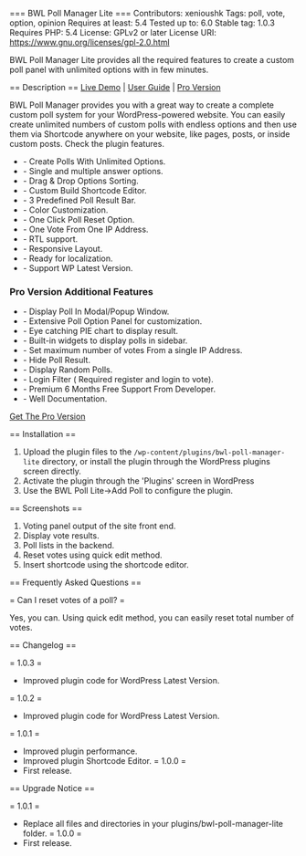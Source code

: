 === BWL Poll Manager Lite ===
Contributors: xenioushk
Tags: poll, vote, option, opinion
Requires at least: 5.4
Tested up to: 6.0
Stable tag: 1.0.3
Requires PHP: 5.4
License: GPLv2 or later
License URI: https://www.gnu.org/licenses/gpl-2.0.html

BWL Poll Manager Lite provides all the required features to create a custom poll panel with unlimited options with in few minutes.

== Description ==
[Live Demo](https://projects.bluewindlab.net/wpplugin/bpm/) | [User Guide](https://projects.bluewindlab.net/wpplugin/bpm/doc/) | [Pro Version](https://1.envato.market/bpm-wp) 

<p>BWL Poll Manager provides you with a great way to create a complete custom poll system for your WordPress-powered website. You can easily create unlimited numbers of custom polls with endless options and then use them via Shortcode anywhere on your website, like pages, posts, or inside custom posts. Check the plugin features.</p>

<ul>
    <li>- Create Polls With Unlimited Options.</li>
    <li>- Single and multiple answer options.</li>
    <li>- Drag & Drop Options Sorting.</li>
    <li>- Custom Build Shortcode Editor.</li>
    <li>- 3 Predefined Poll Result Bar.</li>
    <li>- Color Customization.</li>
    <li>- One Click Poll Reset Option.</li>
    <li>- One Vote From One IP Address.</li>
    <li>- RTL support.</li>
    <li>- Responsive Layout.</li>
    <li>- Ready for localization.</li>
    <li>- Support WP Latest Version.</li>
</ul>

<h3>Pro Version Additional Features</h3>
<ul>
    <li>- Display Poll In Modal/Popup Window.</li>
    <li>- Extensive Poll Option Panel for customization.</li>
    <li>- Eye catching PIE chart to display result.</li>
    <li>- Built-in widgets to display polls in sidebar.</li>
    <li>- Set maximum number of votes From a single IP Address.</li>
    <li>- Hide Poll Result.</li>
    <li>- Display Random Polls.</li>
    <li>- Login Filter ( Required register and login to vote).</li>
    <li>- Premium 6 Months Free Support From Developer.</li>
    <li>- Well Documentation.</li>
</ul>


<p><a href="https://1.envato.market/bpm-wp" rel="nofollow">Get The Pro Version</a></p>

== Installation ==

1. Upload the plugin files to the `/wp-content/plugins/bwl-poll-manager-lite` directory, or install the plugin through the WordPress plugins screen directly.
2. Activate the plugin through the 'Plugins' screen in WordPress
3. Use the BWL Poll Lite->Add Poll to configure the plugin.

== Screenshots ==

1. Voting panel output of the site front end.
2. Display vote results.
3. Poll lists in the backend.
4. Reset votes using quick edit method.
5. Insert shortcode using the shortcode editor.

== Frequently Asked Questions ==

= Can I reset votes of a poll? =

Yes, you can. Using quick edit method, you can easily reset total number of votes.


== Changelog ==

= 1.0.3 =
* Improved plugin code for WordPress Latest Version.

= 1.0.2 =
* Improved plugin code for WordPress Latest Version.

= 1.0.1 =
* Improved plugin performance.
* Improved plugin Shortcode Editor.
= 1.0.0 =
* First release.

== Upgrade Notice ==

= 1.0.1 =
* Replace all files and directories in your plugins/bwl-poll-manager-lite folder.
= 1.0.0 =
* First release.